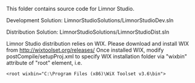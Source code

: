 This folder contains source code for Limnor Studio.

Development Solution:
LimnorStudioSolutions/LimnorStudioDev.sln

Distribution Solution:
LimnorStudioSolutions/LimnorStudioDist.sln

Limnor Studio distribution relies on WIX. Please download and install WIX from http://wixtoolset.org/releases/
Once installed WIX, modify postCompile/setupProj.xml to specify WIX installation folder via "wixbin" attribute of "root" element, i.e.
```
<root wixbin="C:\Program Files (x86)\WiX Toolset v3.6\bin">
```




